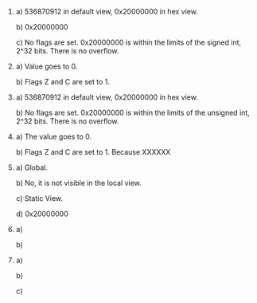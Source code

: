 1) a) 536870912 in default view, 0x20000000 in hex view.

   b) 0x20000000
   
   c) No flags are set. 0x20000000 is within the limits of the signed int, 2^32 bits. There is no overflow.

2) a) Value goes to 0.

   b) Flags Z and C are set to 1.
   
3) a) 536870912 in default view, 0x20000000 in hex view.

   b) No flags are set. 0x20000000 is within the limits of the unsigned int, 2^32 bits. There is no overflow.
   
4) a) The value goes to 0.

   b) Flags Z and C are set to 1. Because XXXXXX
   
5) a) Global.

   b) No, it is not visible in the local view.
   
   c) Static View.
   
   d) 0x20000000
   
6) a)

   b)

7) a)

   b)
  
   c)
